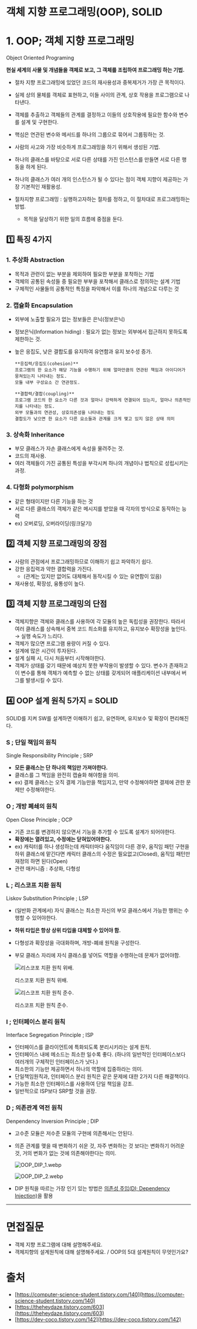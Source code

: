 # 객체 지향 프로그래밍(OOP), SOLID

# 1. OOP; 객체 지향 프로그래밍

Object Oriented Programing

**현실 세계의 사물 및 개념들을 객체로 보고, 그 객체를 조립하여 프로그래밍 하는 기법.**

- 절차 지향 프로그래밍에 있었던 코드의 재사용성과 중복제거가 가장 큰 목적이다.
- 실제 상의 물체를 객체로 표현하고, 이들 사이의 관계, 상호 작용을 프로그램으로 나타낸다.
- 객체를 추출하고 객체들의 관계를 결정하고 이들의 상호작용에 필요한 함수와 변수를 설계 및 구현한다.

- 핵심은 연관된 변수와 메서드를 하나의 그룹으로 묶어서 그룹핑하는 것.
- 사람의 사고와 가장 비슷하게 프로그래밍을 하기 위해서 생성된 기법.
- 하나의 클래스를 바탕으로 서로 다른 상태를 가진 인스턴스를 만들면 서로 다른 행동을 하게 된다.
- 하나의 클래스가 여러 개의 인스턴스가 될 수 있다는 점이 객체 지향이 제공하는 가장 기본적인 재활용성.
- 절차지향 프로그래밍 : 실행하고자하는 절차를 정하고, 이 절차대로 프로그래밍하는 방법.
    - 목적을 달상하기 위한 일의 흐름에 중점을 둔다.

## 1️⃣ 특징 4가지

### 1. 추상화 Abstraction

- 목적과 관련이 없는 부분을 제외하여 필요한 부분을 포착하는 기법
- 객체의 공통된 속성들 중 필요한 부부을 포착해서 클래스로 정의하는 설계 기법
- 구체적인 사물들의 공통적인 특징을 파악해서 이를 하나의 개념으로 다루는 것

### 2. 캡슐화 E**ncapsulation**

- 외부에 노출할 필요가 없는 정보들은 은닉(정보은닉)
- 정보은닉(Information hiding) : 필요가 없는 정보는 외부에서 접근하지 못하도록 제한하는 것.
- 높은 응집도, 낮은 결합도를 유지하여 유연함과 유지 보수성 증가.
    
    ```
    **응집력/응집도(cohesion)**
    프로그램의 한 요소가 해당 기능을 수행하기 위해 얼마만큼의 연관된 책임과 아이디어가 뭉쳐있는지 나타내는 정도.
    모듈 내부 구성요소 간 연관정도. 
    
    **결합력/결합(coupling)**
    프로그램 코드의 한 요소가 다른 것과 얼마나 강력하게 연결되어 있는지, 얼마나 의존적인지를 나타내는 정도. 
    외부 모듈과의 연관성, 상호의존성을 나타내는 정도
    결합도가 낮으면 한 요소가 다른 요소들과 관계를 크게 맺고 있지 않은 상태 의미
    ```
    

### 3. 상속화 **Inheritance**

- 부모 클래스가 자손 클래스에게 속성을 물려주는 것.
- 코드의 재사용.
- 여러 객체들이 가진 공통된 특성을 부각시켜 하나의 개념이나 법칙으로 성립시키는 과정.

### 4. 다형화 **polymorphism**

- 같은 형태이지만 다른 기능을 하는 것
- 서로 다른 클래스의 객체가 같은 메시지를 받았을 때 각자의 방식으로 동작하는 능력
- ex) 오버로딩, 오버라이딩(링크달기)

## 2️⃣ 객체 지향 프로그래밍의 장점

- 사람의 관점에서 프로그래밍하므로 이해하기 쉽고 파악하기 쉽다.
- 강한 응집력과 약한 결합력을 가진다.
    - (관계는 있지만 없어도 대체해서 동작시킬 수 있는 유연함이 있음)
- 재사용성, 확장성, 융통성이 높다.

## 3️⃣ 객체 지향 프로그래밍의 단점

- 객체지향은 객체와 클래스를 사용하여 각 모듈의 높은 독립성을 권장한다. 따라서 여러 클래스를 상속해서 중복 코드 최소화를 유지하고, 유지보수 확장성을 높인다. → 실행 속도가 느리다.
- 객체가 많으면 프로그램 용량이 커질 수 있다.
- 설계에 많은 시간이 투자된다.
- 설계 실패 시, 다시 처음부터 시작해야한다.
- 객체가 상태를 갖기 때문에 예상치 못한 부작용이 발생할 수 있다. 변수가 존재하고 이 변수를 통해 객체가 예측할 수 없는 상태를 갖게되어 애플리케이션 내부에서 버그를 발생시킬 수 있다.

## 4️⃣ OOP 설계 원칙 5가지 = SOLID

SOLID를 지켜 SW를 설계하면 이해하기 쉽고, 유연하며, 유지보수 및 확장이 편리해진다.

### S ; 단일 책임의 원칙

Single Responsibility Principle ; SRP

- **모든 클래스는 단 하나의 책임만 가져야한다.**
- 클래스를 그 책임을 완전히 캡슐화 해야함을 의미.
- ex) 결제 클래스는 오직 결제 기능만을 책임지고, 만약 수정해야하면 결제에 관한 문제만 수정해야한다.

### O ; 개방 폐쇄의 원칙

Open Close Principle ; OCP

- 기존 코드를 변경하지 않으면서 기능을 추가할 수 있도록 설계가 되어야한다.
- **확장에는 열려있고, 수정에는 닫혀있어야한다.**
- ex) 캐릭터를 하나 생성하는데 캐릭터마다 움직임이 다른 경우, 움직임 패턴 구현을 하위 클래스에 맡긴다면 캐릭터 클래스의 수정은 필요없고(Closed), 움직임 패턴만 재정의 하면 된다(Open)
- 관련 매커니즘 : 추상화, 다형성

### L ; 리스코프 치환 원칙

Liskov Substitution Principle ; LSP

- (일반화 관계에서) 자식 클래스는 최소한 자신의 부모 클래스에서 가능한 행위는 수행할 수 있어야한다.
- **하위 타입은 항상 상위 타입을 대체할 수 있어야 함.**
- 다형성과 확장성을 극대화하며, 개방-폐쇄 원칙을 구성한다.
- 부모 클래스 자리에 자식 클래스를 넣어도 역할을 수행하는데 문제가 없어야함.
    
    ![리스코포 치환 원칙 위배. ](./image/OOP_LSP_1.jpg)
    
    리스코포 치환 원칙 위배. 
    
    ![리스코프 치환 원칙 준수. ](./image/OOP_LSP_2.jpg)
    
    리스코프 치환 원칙 준수. 
    

### I ; 인터페이스 분리 원칙

Interface Segregation Principle ; ISP

- 인터페이스를 클라이언트에 특화되도록 분리시키라는 설계 원칙.
- 인터페이스 내에 메소드는 최소한 일수록 좋다. (하나의 일반적인 인터페이스보다 여러개의 구체적인 인터페이스가 낫다.)
- 최소한의 기능만 제공하면서 하나의 역할에 집중하라는 의미.
- 단일책임원칙과, 인터페이스 분리 원칙은 같은 문제에 대한 2가지 다른 해결책이다.
- 가능한 최소한 인터페이스를 사용하여 단일 책임을 강조.
- 일반적으로 ISP보다 SRP할 것을 권장.

### D ; 의존관계 역전 원칙

Denpendency Inversion Principle ; DIP

- 고수준 모듈은 저수준 모듈의 구현에 의존해서는 안된다.
- 의존 관계를 맺을 때 변화하기 쉬운 것, 자주 변화하는 것 보다는 변화하기 어려운 것, 거의 변화가 없는 것에 의존해야한다는 의미.
    
    ![OOP_DIP_1.webp](./image/OOP_DIP_1.webp)
    
    ![OOP_DIP_2.webp](./image/OOP_DIP_2.webp)
    
- DIP 원칙을 따르는 가장 인기 있는 방법은 [의존성 주입(DI; Dependency Injection)](https://dev-coco.tistory.com/70)을 활용

---

# 면접질문

- 객체 지향 프로그램에 대해 설명해주세요.
- 객체지향의 설계원칙에 대해 설명해주세요. / OOP의 5대 설계원칙이 무엇인가요?

# 출처

- [https://computer-science-student.tistory.com/140](https://computer-science-student.tistory.com/140)
- [https://theheydaze.tistory.com/603](https://theheydaze.tistory.com/603)
- [https://dev-coco.tistory.com/142](https://dev-coco.tistory.com/142)